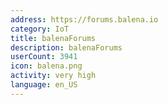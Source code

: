 ```yaml
---
address: https://forums.balena.io
category: IoT
title: balenaForums
description: balenaForums
userCount: 3941
icon: balena.png
activity: very high
language: en_US
---
```

